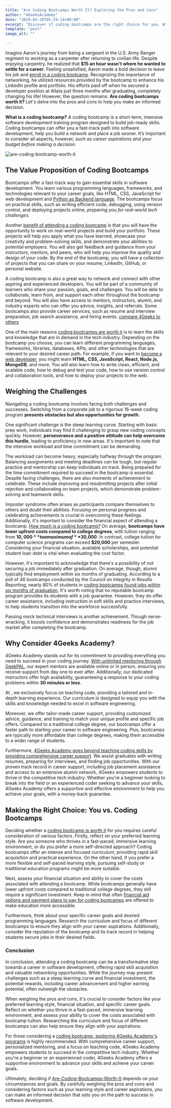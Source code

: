```yaml
---
title: "Are Coding Bootcamps Worth It? Exploring the Pros and Cons"
author: "4GeeksAcademy"
date: "2019-03-20T05:29:14+00:00"
excerpt: "Discover if coding bootcamps are the right choice for you. With 80% of graduates finding jobs within six months, learn the pros and cons to make an informed decision. Explore the value and..."
template: "post" 
image_alt: ""

---
```


Imagine Aaron's journey from being a sergeant in the U.S. Army Ranger regiment to working as a carpenter after returning to civilian life. Despite enjoying carpentry, he realized that **$15 an hour wasn't where he wanted to settle for a career**. Feeling unsatisfied, Aaron made a bold decision to leave his job and [enroll in a coding bootcamp](https://4geeksacademy.com/us/coding-bootcamp). Recognizing the importance of networking, he utilized resources provided by the bootcamp to enhance his LinkedIn profile and portfolio. His efforts paid off when he secured a developer position at Allata just three months after graduating, completely changing his life! However, the question remains: **Are coding bootcamps worth it?** Let's delve into the pros and cons to help you make an informed decision.

**What is a coding bootcamp?** A coding bootcamp is a short-term, intensive software development training program designed to build job-ready skills. Coding bootcamps can offer you a fast-track path into software development, help you build a network and place a job sooner. It’s important to consider all aspects, however, *such as career aspirations and your budget before making a decision.*

![are-coding-bootcamp-worth-it](https://breathecode.herokuapp.com/v1/media/file/coding-bootcamp-choise-jpg "are coding bootcamp worth it")

## The Value Proposition of Coding Bootcamps

Bootcamps offer a fast-track way to gain essential skills in software development. You learn various programming languages, frameworks, and technologies relevant to your career goals, like HTML, CSS, JavaScript for web development and [Python as Backend language](https://4geeksacademy.com/us/python-bootcamp/why-we-teach-python-4geeks). The bootcamps focus on practical skills, such as writing efficient code, debugging, using version control, and deploying projects online, *preparing you for real-world tech challenges.*

Another [benefit of attending a coding bootcamp](https://4geeksacademy.com/us/full-stack-developer/full-stack-bootcamp) is that you will have the opportunity to work on real-world projects and build your portfolio. These projects will help you apply what you have learned, showcase your creativity and problem-solving skills, and demonstrate your abilities to potential employers. You will also get feedback and guidance from your instructors, mentors, and peers, who will help you improve the quality and design of your code. By the end of the bootcamp, you will have a collection of projects that you can share on your resume, LinkedIn, GitHub, or personal website.

A coding bootcamp is also a great way to network and connect with other aspiring and experienced developers. You will be part of a community of learners who share your passion, goals, and challenges. You will be able to collaborate, learn from, and support each other throughout the bootcamp and beyond. You will also have access to mentors, instructors, alumni, and industry experts who can offer you advice, insights, and referrals. Some bootcamps also provide career services, such as resume and interview preparation, job search assistance, and hiring events. [compare 4Geeks to others](https://4geeksacademy.com/us/geeks-vs-others)

One of the main reasons [coding bootcamps are worth it](https://4geeksacademy.com/us/coding-bootcamp) is to learn the skills and knowledge that are in demand in the tech industry. Depending on the bootcamp you choose, you can learn different programming languages, frameworks, libraries, databases, APIs, and other technologies that are relevant to your desired career path. For example, if you want to [become a web developer](https://4geeksacademy.com/us/full-stack-developer/how-to-become-a-full-stack-developer), you might learn **HTML, CSS, JavaScript, React, Node.js, MongoDB**, and more. You will also learn how to write clean, efficient, and scalable code, how to debug and test your code, how to use version control and collaboration tools, and how to deploy your projects to the web.

## Weighing the Challenges

Navigating a coding bootcamp involves facing both challenges and successes. Switching from a corporate job to a rigorous 16-week coding program **presents obstacles but also opportunities for growth.**

One significant challenge is the steep learning curve. Starting with basic prep work, individuals may find it challenging to grasp new coding concepts quickly. However, **perseverance and a positive attitude can help overcome this hurdle**, leading to proficiency in new areas. It's important to note that the intensive workload and time commitment can be demanding.

The workload can become heavy, especially halfway through the program. Balancing assignments and meeting deadlines can be tough, but regular practice and mentorship can keep individuals on track. Being prepared for the time commitment required to succeed in the bootcamp is essential. Despite facing challenges, there are also moments of achievement to celebrate. These include improving and resubmitting projects after initial rejection and collaborating on team projects, which demonstrate problem-solving and teamwork skills.

Imposter syndrome often arises as participants compare themselves to others and doubt their abilities. Focusing on personal progress and celebrating achievements is crucial in overcoming these feelings. Additionally, it's important to consider the financial aspect of attending a bootcamp. [How much is a coding bootcamp?](https://4geeksacademy.com/us/coding-bootcamp/how-much-is-a-coding-bootcamp) On average, **bootcamps have lower upfront costs compared to college degrees**, with tuition ranging from **$10,000** to a maximum of **$30,000**. In contrast, college tuition for computer science programs can exceed **$20,000** per semester. Considering your financial situation, available scholarships, and potential student loan debt is vital when evaluating the cost factor.

However, it's important to acknowledge that there's a possibility of not securing a job immediately after graduation. On average, though, alumni typically find employment within six months of graduating. According to a poll of 46 bootcamps conducted by the Council on Integrity in Results Reporting, nearly 80% of students in [coding bootcamps found jobs within six months of graduation](https://4geeksacademy.com/us/full-stack-developer/full-stack-developer-interview-questions). It's worth noting that no reputable bootcamp program provides its students with a job guarantee. However, they do offer career assistance, including instruction in soft skills and practice interviews, to help students transition into the workforce successfully.

Passing mock technical interviews is another achievement. Though nerve-wracking, it boosts confidence and demonstrates readiness for the job market after completing the bootcamp.

## Why Consider 4Geeks Academy?

4Geeks Academy stands out for its commitment to providing everything you need to succeed in your coding journey. [With unlimited mentoring through GeekPAL](https://4geeksacademy.com/us/geekpal-support), our expert mentors are available online or in person, ensuring you receive support from day one to ever after. Additionally, our dedicated instructors offer high availability, guaranteeing a response to your coding problems within **30 minutes or less**.

At , we exclusively focus on teaching code, providing a tailored and in-depth learning experience. Our curriculum is designed to equip you with the skills and knowledge needed to excel in software engineering.

Moreover, we offer tailor-made career support, providing customized advice, guidance, and training to match your unique profile and specific job offers. Compared to a traditional college degree, our bootcamps offer a faster path to starting your career in software engineering. Plus, bootcamps are typically more affordable than college degrees, making them accessible to a wider range of students.

Furthermore, [4Geeks Academy goes beyond teaching coding skills by providing comprehensive career support](https://4geeksacademy.com/us/coding-campus/online-coding-bootcamp). We assist graduates with writing resumes, preparing for interviews, and finding job opportunities. With our proven track record in career support, including job placement assistance and access to an extensive alumni network, 4Geeks empowers students to thrive in the competitive tech industry. Whether you're a beginner looking to break into the field or an experienced coder seeking to advance your skills, 4Geeks Academy offers a supportive and effective environment to help you achieve your goals, with a money-back guarantee.

## Making the Right Choice: You vs. Coding Bootcamps

Deciding whether a [coding bootcamp is worth it](https://4geeksacademy.com/us/coding-bootcamp) for you requires careful consideration of various factors. Firstly, reflect on your preferred learning style. Are you someone who thrives in a fast-paced, immersive learning environment, or do you prefer a more self-directed approach? Coding bootcamps offer an intense and focused curriculum, providing rapid skill acquisition and practical experience. On the other hand, if you prefer a more flexible and self-paced learning style, pursuing self-study or traditional education programs might be more suitable.

Next, assess your financial situation and ability to cover the costs associated with attending a bootcamp. While bootcamps generally have lower upfront costs compared to traditional college degrees, they still require a significant investment. Keep in mind that often [financial aid options and payment plans to pay for coding bootcamps](https://4geeksacademy.com/us/trends-and-tech/pay-tuition-4geeks) are offered to make education more accessible.

Furthermore, think about your specific career goals and desired programming languages. Research the curriculum and focus of different bootcamps to ensure they align with your career aspirations. Additionally, consider the reputation of the bootcamp and its track record in helping students secure jobs in their desired fields.


### Conclusion

In conclusion, attending a coding bootcamp can be a transformative step towards a career in software development, offering rapid skill acquisition and valuable networking opportunities. While the journey may present challenges such as a steep learning curve and financial investment, the potential rewards, including career advancement and higher earning potential, often outweigh the obstacles.

When weighing the pros and cons, it's crucial to consider factors like your preferred learning style, financial situation, and specific career goals. Reflect on whether you thrive in a fast-paced, immersive learning environment, and assess your ability to cover the costs associated with bootcamp tuition. Researching the curriculum and focus of different bootcamps can also help ensure they align with your aspirations.

For those considering a [coding bootcamp, exploring 4Geeks Academy's programs](https://4geeksacademy.com/us/coding-bootcamps/part-time-full-stack-developer) is highly recommended. With comprehensive career support, personalized mentoring, and a focus on teaching code, 4Geeks Academy empowers students to succeed in the competitive tech industry. Whether you're a beginner or an experienced coder, 4Geeks Academy offers a supportive environment to advance your skills and achieve your career goals.

Ultimately, deciding if [Are-Coding-Bootcamps-Worth-It](https://4geeksacademy.com/us/coding-bootcamp) depends on your circumstances and goals. By carefully weighing the pros and cons and considering factors such as your learning style and career aspirations, you can make an informed decision that sets you on the path to success in software development.
